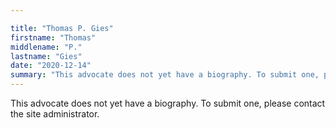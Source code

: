 ```yaml
---

title: "Thomas P. Gies"
firstname: "Thomas"
middlename: "P."
lastname: "Gies"
date: "2020-12-14"
summary: "This advocate does not yet have a biography. To submit one, please contact the site administrator."
---
```

This advocate does not yet have a biography. To submit one, please contact the site administrator.


